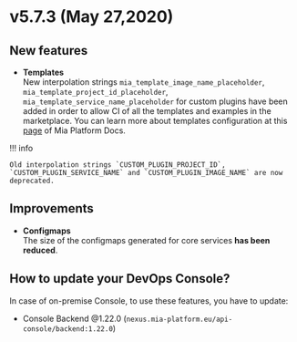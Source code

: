 # v5.7.3 (May 27,2020)

## New features

* **Templates**       
         New interpolation strings `mia_template_image_name_placeholder`, `mia_template_project_id_placeholder`, `mia_template_service_name_placeholder` for custom plugins have been added in order to allow CI of all the templates and examples in the marketplace.
         You can learn more about templates configuration at this [page](https://docs.mia-platform.eu/development_suite/api-console/api-design/templates_conf/) of Mia Platform Docs.

!!! info

    Old interpolation strings `CUSTOM_PLUGIN_PROJECT_ID`, `CUSTOM_PLUGIN_SERVICE_NAME` and `CUSTOM_PLUGIN_IMAGE_NAME` are now deprecated.

## Improvements

* **Configmaps**       
    The size of the configmaps generated for core services **has been reduced**.
    
## How to update your DevOps Console?

In case of on-premise Console, to use these features, you have to update:

* Console Backend @1.22.0 (`nexus.mia-platform.eu/api-console/backend:1.22.0`)